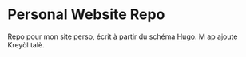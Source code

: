 # Personal Website Repo

Repo pour mon site perso, écrit à partir du schéma [Hugo](https://github.com/gohugoio/hugo). M ap ajoute Kreyòl talè.
